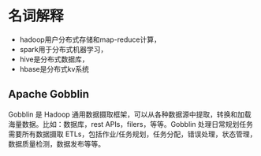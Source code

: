 # 名词解释

 - hadoop用户分布式存储和map-reduce计算，
 - spark用于分布式机器学习，
 - hive是分布式数据库，
 - hbase是分布式kv系统





##  Apache Gobblin 
Gobblin 是 Hadoop 通用数据摄取框架，可以从各种数据源中提取，转换和加载海量数据。比如：数据库，rest APIs，filers，等等。Gobblin 处理日常规划任务需要所有数据摄取 ETLs，包括作业/任务规划，任务分配，错误处理，状态管理，数据质量检测，数据发布等等。

